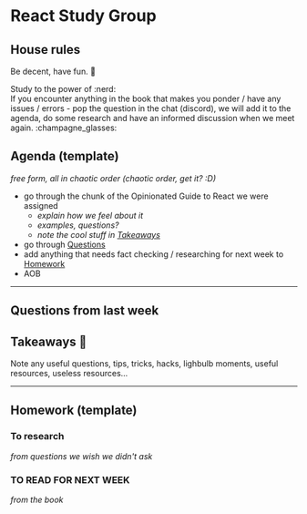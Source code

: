 # React Study Group  

## House rules  
Be decent, have fun. :dancers:  
  
Study to the power of :nerd:  
If you encounter anything in the book that makes you ponder / have any issues / errors - pop the question in the chat (discord), we will add it to the agenda,  do some research and have an informed discussion when we meet again. :champagne_glasses:  

## Agenda (template)  
_free form, all in chaotic order (chaotic order, get it? :D)_
- go through the chunk of the Opinionated Guide to React we were assigned  
    - _explain how we feel about it_  
    - _examples, questions?_  
    - _note the cool stuff in [Takeaways](#Takeaways-:takeout_box:)_  
- go through [Questions](#Questions-from-last-week)  
- add anything that needs fact checking / researching for next week to [Homework](#Homework-template)  
- AOB  

--- 

## Questions from last week  

## Takeaways :takeout_box:
Note any useful questions, tips, tricks, hacks, lighbulb moments, useful resources, useless resources...  

---

## Homework (template)  
### To research  
_from questions we wish we didn't ask_   

### TO READ FOR NEXT WEEK  
_from the book_
